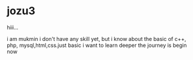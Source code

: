 # jozu3

hiii...

i am mukmin
i don't have any skill yet, but i know about the basic of c++, php, mysql,html,css.just basic
i want to learn deeper
the journey is begin now
